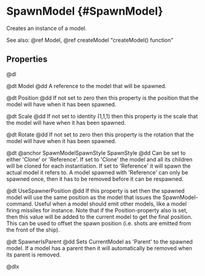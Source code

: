# SpawnModel {#SpawnModel}

Creates an instance of a model.

See also: @ref Model, @ref createModel "createModel() function"

## Properties

@dl

@dt Model
@dd A reference to the model that will be spawned.

@dt Position
@dd If not set to zero then this property is the position that the model will have when it has been spawned.

@dt Scale
@dd If not set to identity (1,1,1) then this property is the scale that the model will have when it has been spawned.

@dt Rotate
@dd If not set to zero then this property is the rotation that the model will have when it has been spawned.

@dt @anchor SpawnModelSpawnStyle SpawnStyle
@dd Can be set to either 'Clone' or 'Reference'. If set to 'Clone' the model and all its children will be cloned for each instantiation. If set to 'Reference' it will spawn the actual model it refers to. A model spawned with 'Reference' can only be spawned once, then it has to be removed before it can be respawned.

@dt UseSpawnerPosition
@dd If this property is set then the spawned model will use the same position as the model that issues the SpawnModel-command. Useful when a model should emit other models, like a model firing missiles for instance. Note that if the Position-property also is set, then this value will be added to the current model to get the final position. This can be used to offset the spawn position (i.e. shots are emitted from the front of the ship).

@dt SpawnerIsParent
@dd Sets CurrentModel as 'Parent' to the spawned model. If a model has a parent then it will automatically be removed when its parent is removed.

@dlx
